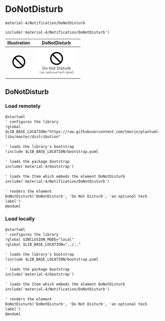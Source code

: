# DoNotDisturb


```text
material-4/Notification/DoNotDisturb
```

```text
include('material-4/Notification/DoNotDisturb')
```



| Illustration | DoNotDisturb |
| :---: | :---: |
| ![illustration for Illustration](../../material-4/Notification/DoNotDisturb.png) | ![illustration for DoNotDisturb](../../material-4/Notification/DoNotDisturb.Local.png) |




## DoNotDisturb

### Load remotely
```plantuml
@startuml
' configures the library
!global $LIB_BASE_LOCATION="https://raw.githubusercontent.com/tmorin/plantuml-libs/master/distribution"

' loads the library's bootstrap
!include $LIB_BASE_LOCATION/bootstrap.puml

' loads the package bootstrap
include('material-4/bootstrap')

' loads the Item which embeds the element DoNotDisturb
include('material-4/Notification/DoNotDisturb')

' renders the element
DoNotDisturb('DoNotDisturb', 'Do Not Disturb', 'an optional tech label')
@enduml
```

### Load locally
```plantuml
@startuml
' configures the library
!global $INCLUSION_MODE="local"
!global $LIB_BASE_LOCATION="../.."

' loads the library's bootstrap
!include $LIB_BASE_LOCATION/bootstrap.puml

' loads the package bootstrap
include('material-4/bootstrap')

' loads the Item which embeds the element DoNotDisturb
include('material-4/Notification/DoNotDisturb')

' renders the element
DoNotDisturb('DoNotDisturb', 'Do Not Disturb', 'an optional tech label')
@enduml
```

